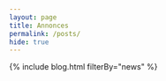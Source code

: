 ```yaml
---
layout: page
title: Annonces
permalink: /posts/
hide: true
---
```


{% include blog.html filterBy="news" %}
